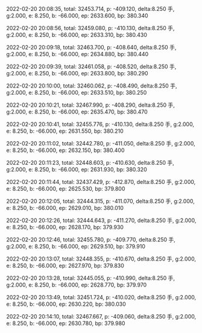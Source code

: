 2022-02-20 20:08:35, total: 32453.714, p: -409.120, delta:8.250 手, g:2.000, e: 8.250, b: -66.000, ep: 2633.600, bp: 380.340

2022-02-20 20:08:56, total: 32459.080, p: -410.130, delta:8.250 手, g:2.000, e: 8.250, b: -66.000, ep: 2633.310, bp: 380.430

2022-02-20 20:09:18, total: 32463.700, p: -408.640, delta:8.250 手, g:2.000, e: 8.250, b: -66.000, ep: 2634.880, bp: 380.440

2022-02-20 20:09:39, total: 32461.058, p: -408.520, delta:8.250 手, g:2.000, e: 8.250, b: -66.000, ep: 2633.800, bp: 380.290

2022-02-20 20:10:00, total: 32460.062, p: -408.490, delta:8.250 手, g:2.000, e: 8.250, b: -66.000, ep: 2633.510, bp: 380.250

2022-02-20 20:10:21, total: 32467.990, p: -408.290, delta:8.250 手, g:2.000, e: 8.250, b: -66.000, ep: 2635.470, bp: 380.470

2022-02-20 20:10:41, total: 32455.776, p: -410.130, delta:8.250 手, g:2.000, e: 8.250, b: -66.000, ep: 2631.550, bp: 380.210

2022-02-20 20:11:02, total: 32442.780, p: -411.050, delta:8.250 手, g:2.000, e: 8.250, b: -66.000, ep: 2632.150, bp: 380.400

2022-02-20 20:11:23, total: 32448.603, p: -410.630, delta:8.250 手, g:2.000, e: 8.250, b: -66.000, ep: 2631.930, bp: 380.320

2022-02-20 20:11:44, total: 32437.429, p: -412.870, delta:8.250 手, g:2.000, e: 8.250, b: -66.000, ep: 2625.530, bp: 379.800

2022-02-20 20:12:05, total: 32444.315, p: -411.070, delta:8.250 手, g:2.000, e: 8.250, b: -66.000, ep: 2629.010, bp: 380.010

2022-02-20 20:12:26, total: 32444.643, p: -411.270, delta:8.250 手, g:2.000, e: 8.250, b: -66.000, ep: 2628.170, bp: 379.930

2022-02-20 20:12:46, total: 32455.780, p: -409.770, delta:8.250 手, g:2.000, e: 8.250, b: -66.000, ep: 2629.510, bp: 379.910

2022-02-20 20:13:07, total: 32448.355, p: -410.670, delta:8.250 手, g:2.000, e: 8.250, b: -66.000, ep: 2627.970, bp: 379.830

2022-02-20 20:13:28, total: 32445.055, p: -410.990, delta:8.250 手, g:2.000, e: 8.250, b: -66.000, ep: 2628.770, bp: 379.970

2022-02-20 20:13:49, total: 32451.724, p: -410.020, delta:8.250 手, g:2.000, e: 8.250, b: -66.000, ep: 2630.220, bp: 380.030

2022-02-20 20:14:10, total: 32467.667, p: -409.060, delta:8.250 手, g:2.000, e: 8.250, b: -66.000, ep: 2630.780, bp: 379.980